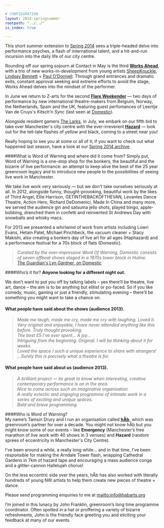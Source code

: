 ```yaml
---

# CONFIGURATION
layout: 2014-springsummer
rootpath: "../../"
is_index: true

---
```

This short summer extension to [Spring 2014](/archive/2014-spring) sees a triple-headed delve into performance psyches, a flash of international talent, and a hit-and-run incursion into the daily life of our city centre.    
                
Rounding off our spring sojourn at Contact in May is the third **[Works Ahead](/current/2014-worksahead)**, with a trio of new works-in-development from young artists [SheepKnuckle](/current/2014-worksahead/sheepknuckle), [Lindsay Bennett](/current/2014-worksahead/bennett) + [Paul O’Donnell](/current/2014-worksahead/odonnell). Through grand entrances and dramatic exits, constant approval seeking and extreme efforts to avoid the stage, Works Ahead delves into the mindset of the performer.     
   
In June we return to Z-arts for the second **[Flare Weekender](/current/2014-flare)** — two days of performance by new international theatre-makers from Belgium, Norway, the Netherlands, Spain and the UK, featuring guest perfomances of Leentje Van de Cruys's *Kitsch’n Sync* (last seen at [Domestic](/archive/2013-domestic/vandecruys)).       
      
Alongside resident gamers [The Larks](http://www.the-larks.com), in July, we embark on our fifth bid to take over Manchester's city centre with the ever-irreverent **[Hazard](/current/2014-hazard)** — look out for the tell-tale flashes of yellow and black, coming to a street near you!        
        
Really hoping to see you at some or all of it; if you want to check out what happened last season, have a look at our [Spring 2014 archive](/archive/2014-spring).    
        
####What is Word of Warning and where did it come from?
Simply put, Word of Warning is a one-stop shop for the bonkers, the beautiful and the bizarre of live performance: an attempt to keep alive the best of the 25 year greenroom legacy and to introduce new people to the possibilities of seeing live work in Manchester.

We take live work very seriously — but we don't take ourselves seriously at all. In 2012, alongside funny, thought-provoking, beautiful work by the likes of Third Angel, Ellie Harrison, GETINTHEBACKOFTHEVAN, Levantes Dance Theatre, Action Hero, Richard DeDomenici, Made In China and many more, we served the audience gin and satsuma jello shots, played bingo, apple-bobbing, drenched them in confetti and reinvented St Andrews Day with snowballs and whisky macs.        
       
For 2013 we presented a whirlwind of work from artists including Lowri Evans, Hetain Patel, Michael Pinchbeck, the vacuum cleaner + Stacy Makishi, also creating a bonkers day of live art for all ages (Haphazard) and a performance festival for a 70s block of flats (Domestic).       

>*Curated by the ever-impressive Word Of Warning, Domestic consists of seven offbeat shows staged in a 1970s tower block in Hulme.*<br>[The Guardian's Lyn Gardner, on Domestic](http://www.theguardian.com/stage/2013/nov/02/this-weeks-theatre)
        
####Who’s it for?
**Anyone looking for a different night out.**    

We don’t want to put you off by talking labels – yes there’ll be theatre, live art, dance – the aim is to be anything but elitist or po-faced. So if you like comedy, music, gaming or just a friendly, stimulating evening – there’ll be something you might want to take a chance on.    

#### What people have said about the shows (audience 2013).    
>*Made me laugh, made me cry, made me cry with laughing. Loved it.*       
>*Very original and enjoyable, I have never attended anything like this before. Truly thought provoking.*       
>*The best £5 I've ever spent… A joy…*      
>*Intriguing from the beginning. Original. I will be thinking about it for weeks.*      
>*Loved the space / such a unique experience to share with strangers!*       
>*…Surely this is precisely what a theatre is for.*       
         
#### What people have said about us (audience 2013).    
>*A brilliant project — its great to know when interesting, creative contemporary performance is on in the area.*       
>*Nice to come across such an imaginative organisation.*        
>*A really eclectic and engaging programme of intimate work in a series of exciting and unique spaces.*        
>*Bold and brave programming.*      
       
####Who is Word of Warning?         
My name’s Tamsin Drury and I run an organisation called **[hÅb](/hab)**, which was greenroom’s partner for over a decade. You might not know hÅb but you might know some of our events – like **Emergency** (Manchester’s free marathon of live work with 40 shows in 3 venues) and **Hazard** (random sprees of eccentricity in Manchester's City Centre).

I’ve been around a while, a really long while… and in that time, I’ve been responsible for making the Arndale Tower flash, wrapping Cathedral Gardens in 7km of hazard tape and encouraging a mass audience conga and a glitter-cannon Hallelujah chorus!    

On the less eccentric side over the years, hÅb has also worked with literally hundreds of young NW artists to help them create new pieces of theatre + dance.
          
Please send programming enquiries to me at <mailto:info@habarts.org>             

I’m joined in this lunacy by John Franklin, greenroom’s long time programme coordinator. Often spotted in a hat or proffering a variety of bizarre refreshments, John is the friendly face greeting you and eliciting your feedback at many of our events.
